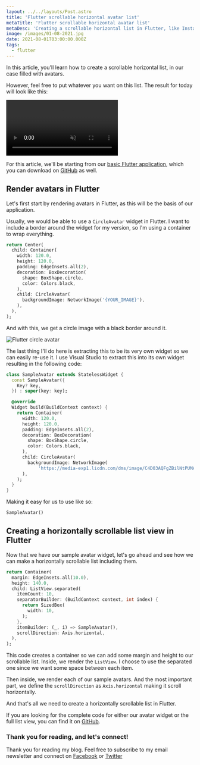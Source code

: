 ```yaml
---
layout: ../../layouts/Post.astro
title: 'Flutter scrollable horizontal avatar list'
metaTitle: 'Flutter scrollable horizontal avatar list'
metaDesc: 'Creating a scrollable horizontal list in Flutter, like Instagram has'
image: /images/01-08-2021.jpg
date: 2021-08-01T03:00:00.000Z
tags:
  - flutter
---
```


In this article, you'll learn how to create a scrollable horizontal list, in our case filled with avatars.

However, feel free to put whatever you want on this list.
The result for today will look like this:

<video autoplay loop muted playsinline>
  <source src="https://res.cloudinary.com/daily-dev-tips/video/upload/q_auto/hscroll_sffezb.webm" type="video/webm" />
  <source src="https://res.cloudinary.com/daily-dev-tips/video/upload/q_auto/hscroll_x2whyq.mp4" type="video/mp4" />
</video>

For this article, we'll be starting from our [basic Flutter application](https://daily-dev-tips.com/posts/flutter-how-it-works-hello-world/), which you can download on [GitHub](https://github.com/rebelchris/flutter/tree/hello-world) as well.

## Render avatars in Flutter

Let's first start by rendering avatars in Flutter, as this will be the basis of our application.

Usually, we would be able to use a `CircleAvatar` widget in Flutter. I want to include a border around the widget for my version, so I'm using a container to wrap everything.

```dart
return Center(
  child: Container(
    width: 120.0,
    height: 120.0,
    padding: EdgeInsets.all(2),
    decoration: BoxDecoration(
      shape: BoxShape.circle,
      color: Colors.black,
    ),
    child: CircleAvatar(
      backgroundImage: NetworkImage('{YOUR_IMAGE}'),
    ),
  ),
);
```

And with this, we get a circle image with a black border around it.

![Flutter circle avatar](https://cdn.hashnode.com/res/hashnode/image/upload/v1627277885420/DzX0ILdAC.png)

The last thing I'll do here is extracting this to be its very own widget so we can easily re-use it.
I use Visual Studio to extract this into its own widget resulting in the following code:

```dart
class SampleAvatar extends StatelessWidget {
  const SampleAvatar({
    Key? key,
  }) : super(key: key);

  @override
  Widget build(BuildContext context) {
    return Container(
      width: 120.0,
      height: 120.0,
      padding: EdgeInsets.all(2),
      decoration: BoxDecoration(
        shape: BoxShape.circle,
        color: Colors.black,
      ),
      child: CircleAvatar(
        backgroundImage: NetworkImage(
            'https://media-exp1.licdn.com/dms/image/C4D03AQFgZBilNtPUMA/profile-displayphoto-shrink_800_800/0/1604728137407?e=1632960000&v=beta&t=QKa1Nq3WKWQGEGaiKdZ1ovp1h6uAbwPZfihdqY2_pNU'),
      ),
    );
  }
}
```

Making it easy for us to use like so:

```dart
SampleAvatar()
```

## Creating a horizontally scrollable list view in Flutter

Now that we have our sample avatar widget, let's go ahead and see how we can make a horizontally scrollable list including them.

```dart
return Container(
  margin: EdgeInsets.all(10.0),
  height: 140.0,
  child: ListView.separated(
    itemCount: 10,
    separatorBuilder: (BuildContext context, int index) {
      return SizedBox(
        width: 10,
      );
    },
    itemBuilder: (_, i) => SampleAvatar(),
    scrollDirection: Axis.horizontal,
  ),
);
```

This code creates a container so we can add some margin and height to our scrollable list.
Inside, we render the `ListView`. I choose to use the separated one since we want some space between each item.

Then inside, we render each of our sample avatars.
And the most important part, we define the `scrollDirection` as `Axis.horizontal` making it scroll horizontally.

And that's all we need to create a horizontally scrollable list in Flutter.

If you are looking for the complete code for either our avatar widget or the full list view, you can find it on [GitHub](https://github.com/rebelchris/flutter/tree/horizontal-scroll).

### Thank you for reading, and let's connect!

Thank you for reading my blog. Feel free to subscribe to my email newsletter and connect on [Facebook](https://www.facebook.com/DailyDevTipsBlog) or [Twitter](https://twitter.com/DailyDevTips1)
